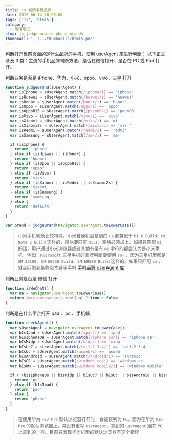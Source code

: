 ```yaml
---
title: js 判断手机品牌
date: 2019-06-14 16:20:00
tags: ['js', 'html5']
category:
  - 编程笔记
slug: js-judge-mobile-phone-brands
thumbnail: '../../thumbnails/html5.png'
---
```


判断打开当前页面的是什么品牌的手机，使用 userAgent 来进行判断：
以下正文涉及 3 类：主流的手机品牌判断方法、是否在微信打开、是否在 PC 或 Pad 打开。

判断业务是否是 iPhone、华为、小米、oppo、vivo、三星 打开

```js
function judgeBrand(sUserAgent) {
  var isIphone = sUserAgent.match(/iphone/i) == 'iphone'
  var isHuawei = sUserAgent.match(/huawei/i) == 'huawei'
  var isHonor = sUserAgent.match(/honor/i) == 'honor'
  var isOppo = sUserAgent.match(/oppo/i) == 'oppo'
  var isOppoR15 = sUserAgent.match(/pacm00/i) == 'pacm00'
  var isVivo = sUserAgent.match(/vivo/i) == 'vivo'
  var isXiaomi = sUserAgent.match(/mi\s/i) == 'mi '
  var isXiaomi2s = sUserAgent.match(/mix\s/i) == 'mix '
  var isRedmi = sUserAgent.match(/redmi/i) == 'redmi'
  var isSamsung = sUserAgent.match(/sm-/i) == 'sm-'

  if (isIphone) {
    return 'iphone'
  } else if (isHuawei || isHonor) {
    return 'huawei'
  } else if (isOppo || isOppoR15) {
    return 'oppo'
  } else if (isVivo) {
    return 'vivo'
  } else if (isXiaomi || isRedmi || isXiaomi2s) {
    return 'xiaomi'
  } else if (isSamsung) {
    return 'samsung'
  } else {
    return 'default'
  }
}

var brand = judgeBrand(navigator.userAgent.toLowerCase())
```

> 小米手机判断比较特殊，小米普通机型拿到的 `ua` 都类似于 `MI 6 Build`、`Mi Note 2 Build` 这样的，所以要匹配 `mi\s`，空格必须加上。如果只匹配 `mi` 的话，用户通过小米浏览器或者其他有带有 `mi` 字符的都会认为是小米手机，例如：`Microsoft`
> 三星手机的品牌判断要使用 `sm-` ，因为三星机型都是 `SM-J3109`、`SM-G9650 Build`、`SM-N9500 Build` 这样的。如果只匹配 `sm` ，就会匹配到某些版本锤子手机
> [手机品牌 userAgent 库](http://www.fynas.com/ua)

判断业务是否是 微信 打开

```js
function isWeChat() {
  var ua = navigator.userAgent.toLowerCase()
  return /micromessenger/.test(ua) ? true : false
}
```

判断是在什么平台打开 pad 、pc 、手机端

```js
function checkAgent() {
  var sUserAgent = navigator.userAgent.toLowerCase()
  var bIsIpad = sUserAgent.match(/ipad/i) == 'ipad'
  var bIsIphoneOs = sUserAgent.match(/iphone os/i) == 'iphone os'
  var bIsMidp = sUserAgent.match(/midp/i) == 'midp'
  var bIsUc7 = sUserAgent.match(/rv:1.2.3.4/i) == 'rv:1.2.3.4'
  var bIsUc = sUserAgent.match(/ucweb/i) == 'ucweb'
  var bIsAndroid = sUserAgent.match(/android/i) == 'android'
  var bIsCE = sUserAgent.match(/windows ce/i) == 'windows ce'
  var bIsWM = sUserAgent.match(/windows mobile/i) == 'windows mobile'

  if (!(bIsIphoneOs || bIsMidp || bIsUc7 || bIsUc || bIsAndroid || bIsCE || bIsWM || bIsIpad)) {
    return 'pc'
  } else if (bIsIpad) {
    return 'pad'
  } else {
    return 'phone'
  }
}
```

> 在使用华为 `P20 Pro` 默认浏览器打开时，会被误判为 `PC`。因为在华为 `P20 Pro` 的默认浏览器上，并没有重写 `userAgent`，拿到的 `userAgent` 跟在 `PC` 上拿到的一样。目前只发现华为机型的默认浏览器有这个错误
